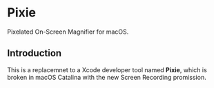 [](readme/image.png)

# Pixie

Pixelated On-Screen Magnifier for macOS.

## Introduction

This is a replacemnet to a Xcode developer tool named **Pixie**, which is broken in macOS Catalina with the new Screen Recording promission. 

